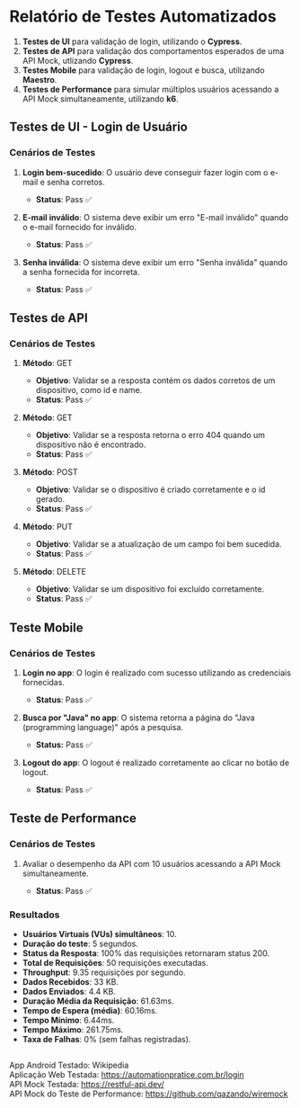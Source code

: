 # Relatório de Testes Automatizados

1. **Testes de UI** para validação de login, utilizando o **Cypress**.
2. **Testes de API** para validação dos comportamentos esperados de uma API Mock, utlizando **Cypress**.
3. **Testes Mobile** para validação de login, logout e busca, utilizando **Maestro**.
4. **Testes de Performance** para simular múltiplos usuários acessando a API Mock simultaneamente, utilizando **k6**.

## **Testes de UI - Login de Usuário**

### Cenários de Testes

1. **Login bem-sucedido**: O usuário deve conseguir fazer login com o e-mail e senha corretos.  
   - **Status**: Pass ✅

2. **E-mail inválido**: O sistema deve exibir um erro "E-mail inválido" quando o e-mail fornecido for inválido.  
   - **Status**: Pass ✅

3. **Senha inválida**: O sistema deve exibir um erro "Senha inválida" quando a senha fornecida for incorreta.
   - **Status**: Pass ✅

## **Testes de API**

### Cenários de Testes

1. **Método**: GET
   - **Objetivo**: Validar se a resposta contém os dados corretos de um dispositivo, como id e name.
   - **Status**: Pass ✅

2. **Método**: GET
   - **Objetivo**: Validar se a resposta retorna o erro 404 quando um dispositivo não é encontrado.
   - **Status**: Pass ✅
    
3. **Método**: POST
   - **Objetivo**: Validar se o dispositivo é criado corretamente e o id gerado.
   - **Status**: Pass ✅

4. **Método**: PUT
   - **Objetivo**: Validar se a atualização de um campo foi bem sucedida.
   - **Status**: Pass ✅
     
5. **Método**: DELETE
   - **Objetivo**: Validar se um dispositivo foi excluído corretamente.
   - **Status**: Pass ✅

## **Teste Mobile**

### Cenários de Testes

1. **Login no app**: O login é realizado com sucesso utilizando as credenciais fornecidas.
    - **Status**: Pass ✅

2. **Busca por "Java" no app**: O sistema retorna a página do "Java (programming language)" após a pesquisa.
    - **Status:** Pass ✅

3. **Logout do app**: O logout é realizado corretamente ao clicar no botão de logout.
    - **Status**: Pass ✅

## **Teste de Performance**

### Cenários de Testes

1. Avaliar o desempenho da API com 10 usuários acessando a API Mock simultaneamente.  

   - **Status**: Pass ✅

### Resultados

- **Usuários Virtuais (VUs) simultâneos**: 10.
- **Duração do teste**: 5 segundos.
- **Status da Resposta**: 100% das requisições retornaram status 200.
- **Total de Requisições**: 50 requisições executadas.
- **Throughput**: 9.35 requisições por segundo.
- **Dados Recebidos**: 33 KB.
- **Dados Enviados**: 4.4 KB.
- **Duração Média da Requisição**: 61.63ms.
- **Tempo de Espera (média)**: 60.16ms.
- **Tempo Mínimo**: 6.44ms.
- **Tempo Máximo**: 261.75ms.
- **Taxa de Falhas**: 0% (sem falhas registradas).
##
App Android Testado: Wikipedia<br>
Aplicação Web Testada: https://automationpratice.com.br/login<br>
API Mock Testada: https://restful-api.dev/<br>
API Mock do Teste de Performance: https://github.com/qazando/wiremock
